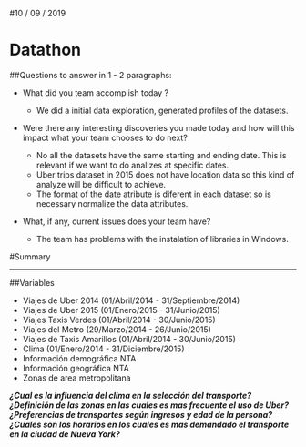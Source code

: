 #10 / 09 / 2019   
# Datathon

##Questions to answer in 1 - 2 paragraphs:

* What did you team accomplish today ?

  * We did a initial data exploration, generated profiles of the datasets.

* Were there any interesting discoveries you made today and how will this impact what your team chooses to do next?

  * No all the datasets have the same starting and ending date. This is relevant if we want to do analizes at specific dates.
  * Uber trips dataset in 2015 does not have location data so this kind of analyze will be difficult to achieve.
  * The format of the date atribute is diferent in each dataset so is necessary normalize the data attributes.

* What, if any, current issues does your team have?

  * The team has problems with the instalation of libraries in Windows.

#Summary

******************************************************************

##Variables

* Viajes de Uber 2014 (01/Abril/2014 - 31/Septiembre/2014)
* Viajes de Uber 2015 (01/Enero/2015 - 31/Junio/2015)
* Viajes Taxis Verdes (01/Abril/2014 - 30/Junio/2015)
* Viajes del Metro (29/Marzo/2014 - 26/Junio/2015)
* Viajes de Taxis Amarillos (01/Abril/2014 - 30/Junio/2015)
* Clima (01/Enero/2014 - 31/Diciembre/2015)
* Información demográfica NTA
* Información geográfica NTA
* Zonas de area metropolitana

***¿Cual es la influencia del clima en la selección del transporte?***
***¿Definición de las zonas en las cuales es mas frecuente el uso de Uber?***
***¿Preferencias de transportes según ingresos y edad de la persona?***
***¿Cuales son los horarios en los cuales es mas demandado el transporte en la ciudad de Nueva York?***